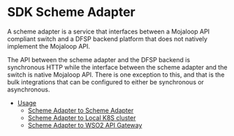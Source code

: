 # SDK Scheme Adapter
A scheme adapter is a service that interfaces between a Mojaloop API compliant switch and a DFSP backend platform that does not natively implement the Mojaloop API.

The API between the scheme adapter and the DFSP backend is synchronous HTTP while the interface between the scheme adapter and the switch is native Mojaloop API. There is one exception to this, and that is the bulk integrations that can be configured to either be synchronous or asynchronous.

* [Usage](./usage/README.md)
  * [Scheme Adapter to Scheme Adapter](./usage/scheme-adapter-to-scheme-adapter/README.md)
  * [Scheme Adapter to Local K8S cluster](./usage/scheme-adapter-and-local-k8s/README.md)
  * [Scheme Adapter to WSO2 API Gateway](./usage/scheme-adapter-and-wso2-api-gateway/README.md)
